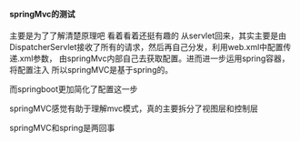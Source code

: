 #### springMvc的测试
主要是为了了解清楚原理吧
看着看着还挺有趣的
从servlet回来，其实主要是由DispatcherServlet接收了所有的请求，然后再自己分发，利用web.xml中配置传递.xml参数，
由springMvc内部自己去获取配置。进而进一步运用spring容器，将配置注入
所以springMVC是基于spring的。

而springboot更加简化了配置这一步

springMVC感觉有助于理解mvc模式，真的主要拆分了视图层和控制层

springMVC和spring是两回事